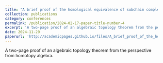 ```yaml
---
title: "A brief proof of the homological equivalence of subchain complexes"
collection: publications
category: conferences
permalink: /publication/2024-02-17-paper-title-number-4
excerpt: 'A two-page proof of an algebraic topology theorem from the perspective from homotopy algebra.'
date: 2024-11-20
paperurl: 'http://academicpages.github.io/files/A_brief_proof_of_the_homological_equivalence_of_subchain_complexes.pdf'
---
```

A two-page proof of an algebraic topology theorem from the perspective from homotopy algebra.
